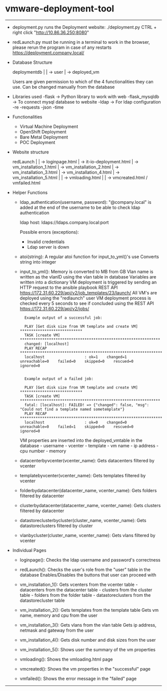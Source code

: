# vmware-deployment-tool


----------------------------------------------------------------------------------------------------------------

- deployment.py runs the Deployment website:
    ./deployment.py
    CTRL + right click "http://10.86.36.250:8080"
    
- redLaunch.py must be running in a terminal to work in the browser, please rerun the program in case of any restarts
    https://deployment.company.local/

- Database Structure

    deploymentdb
    |
    | -> user
    | -> deployed_vm

  Users are given permission to which of the 4 functionalities they can use. Can be changed manually from the database

- Libraries used
    -flask -> Python library to work with web
    -flask_mysqldb -> To connect mysql database to website
    -ldap -> For ldap configuration
    -re
    -requests
    -json
    -time

- Functionalities
    - Virtual Machine Deployment
    - OpenShift Deployment
    - Bare Metal Deployment
    - POC Deployment

- Website structure

    redLaunch
    |
    | -> loginpage.html
         | -> it-io-deployment.html
              | -> vm_installation_1.html
              | -> vm_installation_2.html
              | -> vm_installation_3.html
              | -> vm_installation_4.html
              | -> vm_installation_5.html
              |
              | -> vmloading.html
              |
              | -> vmcreated.html
                 / vmfailed.html

-  Helper Functions

    - ldap_authentication(username, password):
       "@company.local" is added at the end of the username to be able to check ldap authentication
       
       ldap host:  ldaps://ldaps.company.local:port

       Possible errors (exceptions):
        - Invalid credentials
        - Ldap server is down

    - atoi(string):
        A regular atoi function for input_to_yml()'s use
        Converts string into integer

    - input_to_yml():
        Memory is converted to MB from GB
        Vlan name is written as the vlanID using the vlan table in database
        Variables are written into a dictionary
        VM deployment is triggered by sending an HTTP request to the ansible playbook REST API
            https://172.31.60.229/api/v2/job_templates/23/launch/
        All VM's are deployed using the "redlaunch" user
        VM deployment process is checked every 5 seconds to see if concluded using the REST API
            https://172.31.60.229/api/v2/jobs/

            Example output of a successful job:

            PLAY [Get disk size from VM template and create VM] ****************************
            TASK [create VM] ***************************************************************
            changed: [localhost]
            PLAY RECAP *********************************************************************
            localhost                  : ok=1    changed=1    unreachable=0    failed=0    skipped=0    rescued=0    ignored=0 


            Example output of a failed job:

            PLAY [Get disk size from VM template and create VM] ****************************
            TASK [create VM] ***************************************************************
            fatal: [localhost]: FAILED! => {"changed": false, "msg": "Could not find a template named sometemplate"}
            PLAY RECAP *********************************************************************
            localhost                  : ok=0    changed=0    unreachable=0    failed=1    skipped=0    rescued=0    ignored=0 
        VM properties are inserted into the deployed_vmtable in the database
            - username
            - vcenter
            - template
            - vm name
            - ip address
            - cpu number
            - memory

    - datacenterbyvcenter(vcenter_name):
        Gets datacenters filtered by vcenter
    
    - templatebyvcenter(vcenter_name):
        Gets templates filtered by vcenter

    - folderbydatacenter(datacenter_name, vcenter_name):
        Gets folders filtered by datacenter

    - clusterbydatacenter(datacenter_name, vcenter_name):
        Gets clusters filtered by datacenter

    - datastoreclusterbycluster(cluster_name, vcenter_name):
        Gets datastoreclusters filtered by cluster

    - vlanbycluster(cluster_name, vcenter_name):
        Gets vlans filtered by vcenter
        
- Individual Pages

    - loginpage():
        Checks the ldap username and password's correctness

    - redLaunch():
        Checks the user's role from the "user" table in the database
        Enables/Disables the buttons that user can proceed with
    
    - vm_installation_1():
        Gets vcenters from the vcenter table
            - datacenters from the datacenter table
            - clusters from the cluster table
            - folders from the folder table
            - datastoreclusters from the datastorecluster table

    - vm_installation_2():
        Gets templates from the template table
        Gets vm name, memory and cpu from the user

    - vm_installation_3():
        Gets vlans from the vlan table
        Gets ip address, netmask and gateway from the user

    - vm_installation_4():
        Gets disk number and disk sizes from the user

    - vm_installation_5():
        Shows user the summary of the vm properties

    - vmloading():
        Shows the vmloading.html page

    - vmcreated():
        Shows the vm properties in the "successful" page

    - vmfailed():
        Shows the error message in the "failed" page
----------------------------------------------------------------------------------------------------------------

